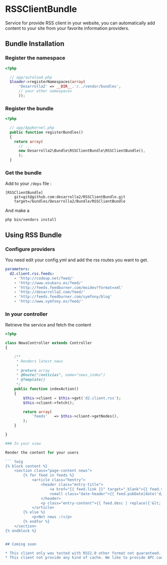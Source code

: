 RSSClientBundle
===============

Service for provide RSS client in your website, you can automatically add content to your site from your favorite information providers.

## Bundle Installation

### Register the namespace

``` php
<?php

  // app/autoload.php
  $loader->registerNamespaces(array(
      'Desarrolla2' => __DIR__.'/../vendor/bundles',
      // your other namespaces
      ));
```

### Register the bundle

``` php
<?php

  // app/AppKernel.php
  public function registerBundles()
  {
    return array(
      // ...
      new Desarrolla2\Bundle\RSSClientBundle\RSSClientBundle(),
      );
  }
```

### Get the bundle

Add to your `/deps` file :

```
[RSSClientBundle]
    git=git@github.com:desarrolla2/RSSClientBundle.git
    target=/bundles/Desarrolla2/Bundle/RSSClientBundle
````
        
And make a 

`php bin/vendors install`


## Using RSS Bundle

### Configure providers

You need edit your config.yml and add the rss routes you want to get.

``` yml
parameters:
  d2.client.rss.feeds:
    - 'http://codeup.net/feed/'
    - 'http://www.osukaru.es/feed/'
    - 'http://feeds.feedburner.com/moidev?format=xml'
    - 'http://desarrolla2.com/feed/'
    - 'http://feeds.feedburner.com/symfony/blog'
    - 'http://www.symfony.es/feed/'
```



### In your controller

Retrieve the service and fetch the content

``` php
<?php

class NewsController extends Controller
{

    /**
     * Renders latest news
     *
     * @return array
     * @Route("/noticias", name="news_index")
     * @Template()
     */
    public function indexAction()
    {
        $this->client = $this->get('d2.client.rss');
        $this->client->fetch();

        return array(
            'feeds'   => $this->client->getNodes(),
        );
    }

}

### In your view

Render the content for your users

``` twig
{% block content %}
    <section class="page-content news">
        {% for feed in feeds %}            
            <article class="hentry">
                <header class="entry-title">
                    <a href="{{ feed.link }}" target="_blank">{{ feed.title }}</a>
                    <small class="date-header">{{ feed.pubDate|date('d/m/Y H:i') }}</small>
                </header>
                <p class="entry-content">{{ feed.desc | replace({'&lt;':'<', '&gt;':'>'}) | striptags | truncate(420) | raw }}</p>
            </article>      
        {% else %}
            <p>Not news :(</p>
        {% endfor %}    
    </section>
{% endblock %}


## Coming soon

* This client only was tested with RSS2.0 other format not guaranteed.
* This client not provide any kind of cache. We like to provide APC cache or similar.